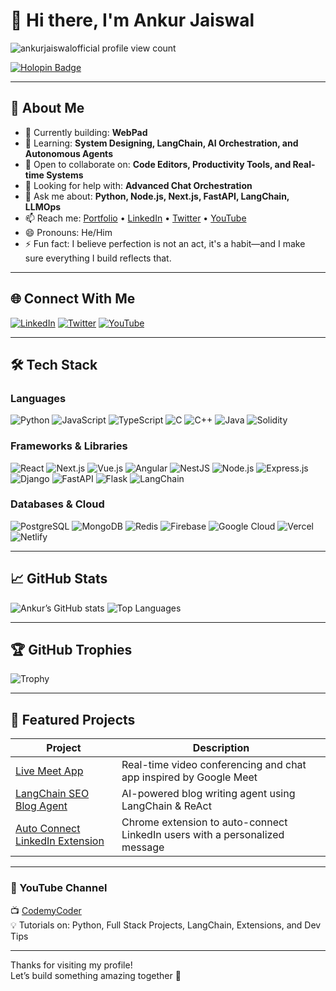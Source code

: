 # 👋 Hi there, I'm Ankur Jaiswal

<p align="left">
  <img src="https://komarev.com/ghpvc/?username=ankurjaiswalofficial&label=Profile%20views&color=brightgreen&style=plastic" alt="ankurjaiswalofficial profile view count" />
</p>

[![Holopin Badge](https://holopin.me/ankurjaiswalofficial)](https://holopin.io/@ankurjaiswalofficial)

---

## 💫 About Me
- 🔭 Currently building: **WebPad**
- 🌱 Learning: **System Designing, LangChain, AI Orchestration, and Autonomous Agents**
- 👯 Open to collaborate on: **Code Editors, Productivity Tools, and Real-time Systems**
- 🤖 Looking for help with: **Advanced Chat Orchestration**
- 💬 Ask me about: **Python, Node.js, Next.js, FastAPI, LangChain, LLMOps**
- 📫 Reach me: [Portfolio](https://ankurjaiswalofficial.vercel.app/) • [LinkedIn](https://linkedin.com/in/ankurjaiswalofficial) • [Twitter](https://twitter.com/ankurjaiswaloff) • [YouTube](https://youtube.com/c/@codemycoder)
- 😄 Pronouns: He/Him
- ⚡ Fun fact: I believe perfection is not an act, it's a habit—and I make sure everything I build reflects that.

---

## 🌐 Connect With Me
[![LinkedIn](https://img.shields.io/badge/LinkedIn-%230077B5.svg?style=flat&logo=linkedin&logoColor=white)](https://linkedin.com/in/ankurjaiswalofficial)
[![Twitter](https://img.shields.io/badge/Twitter-%231DA1F2.svg?style=flat&logo=Twitter&logoColor=white)](https://twitter.com/ankurjaguar)
[![YouTube](https://img.shields.io/badge/YouTube-%23FF0000.svg?style=flat&logo=YouTube&logoColor=white)](https://youtube.com/c/@codemycoder)

---

## 🛠️ Tech Stack

### Languages  
![Python](https://img.shields.io/badge/Python-%233776AB.svg?style=flat&logo=python&logoColor=white)
![JavaScript](https://img.shields.io/badge/JavaScript-%23F7DF1E.svg?style=flat&logo=javascript&logoColor=black)
![TypeScript](https://img.shields.io/badge/TypeScript-%23007ACC.svg?style=flat&logo=typescript&logoColor=white)
![C](https://img.shields.io/badge/C-%2300599C.svg?style=flat&logo=c&logoColor=white)
![C++](https://img.shields.io/badge/C%2B%2B-%2300599C.svg?style=flat&logo=c%2B%2B&logoColor=white)
![Java](https://img.shields.io/badge/Java-%23ED8B00.svg?style=flat&logo=java&logoColor=white)
![Solidity](https://img.shields.io/badge/Solidity-%23363636.svg?style=flat&logo=solidity&logoColor=white)

### Frameworks & Libraries  
![React](https://img.shields.io/badge/React-%2320232a.svg?style=flat&logo=react&logoColor=%2361DAFB)
![Next.js](https://img.shields.io/badge/Next.js-%23000000.svg?style=flat&logo=nextdotjs&logoColor=white)
![Vue.js](https://img.shields.io/badge/Vue.js-%2335495e.svg?style=flat&logo=vuedotjs&logoColor=%234FC08D)
![Angular](https://img.shields.io/badge/Angular-%23DD0031.svg?style=flat&logo=angular&logoColor=white)
![NestJS](https://img.shields.io/badge/NestJS-%23E0234E.svg?style=flat&logo=nestjs&logoColor=white)
![Node.js](https://img.shields.io/badge/Node.js-%23339933.svg?style=flat&logo=node.js&logoColor=white)
![Express.js](https://img.shields.io/badge/Express-%23404d59.svg?style=flat&logo=express&logoColor=white)
![Django](https://img.shields.io/badge/Django-%23092E20.svg?style=flat&logo=django&logoColor=white)
![FastAPI](https://img.shields.io/badge/FastAPI-%23005678.svg?style=flat&logo=fastapi&logoColor=white)
![Flask](https://img.shields.io/badge/Flask-%23000.svg?style=flat&logo=flask&logoColor=white)
![LangChain](https://img.shields.io/badge/LangChain-%23333.svg?style=flat&logo=python&logoColor=lightgreen)

### Databases & Cloud  
![PostgreSQL](https://img.shields.io/badge/PostgreSQL-%23336791.svg?style=flat&logo=postgresql&logoColor=white)
![MongoDB](https://img.shields.io/badge/MongoDB-%2347A248.svg?style=flat&logo=mongodb&logoColor=white)
![Redis](https://img.shields.io/badge/Redis-%23DC382D.svg?style=flat&logo=redis&logoColor=white)
![Firebase](https://img.shields.io/badge/Firebase-%23039BE5.svg?style=flat&logo=firebase)
![Google Cloud](https://img.shields.io/badge/GoogleCloud-%234285F4.svg?style=flat&logo=google-cloud&logoColor=white)
![Vercel](https://img.shields.io/badge/Vercel-%23000000.svg?style=flat&logo=vercel&logoColor=white)
![Netlify](https://img.shields.io/badge/Netlify-%23000000.svg?style=flat&logo=netlify&logoColor=#00C7B7)

---

## 📈 GitHub Stats

![Ankur’s GitHub stats](https://github-readme-stats.vercel.app/api?username=ankurjaiswalofficial&show_icons=true)
![Top Languages](https://github-readme-stats.vercel.app/api/top-langs/?username=ankurjaiswalofficial&layout=compact)

---

## 🏆 GitHub Trophies

![Trophy](https://github-profile-trophy.vercel.app/?username=ankurjaiswalofficial)

---

## 🔗 Featured Projects

| Project | Description |
|--------|-------------|
| [Live Meet App](https://github.com/ankurjaiswalofficial/live-meet-app) | Real-time video conferencing and chat app inspired by Google Meet |
| [LangChain SEO Blog Agent](https://github.com/ankurjaiswalofficial/langchain-seo-agent) | AI-powered blog writing agent using LangChain & ReAct |
| [Auto Connect LinkedIn Extension](https://github.com/ankurjaiswalofficial/linkedin-auto-connect-extension) | Chrome extension to auto-connect LinkedIn users with a personalized message |

---

### 🎥 YouTube Channel
📺 [CodemyCoder](https://youtube.com/@codemycoder)  
💡 Tutorials on: Python, Full Stack Projects, LangChain, Extensions, and Dev Tips

---

Thanks for visiting my profile!  
Let’s build something amazing together 🚀
